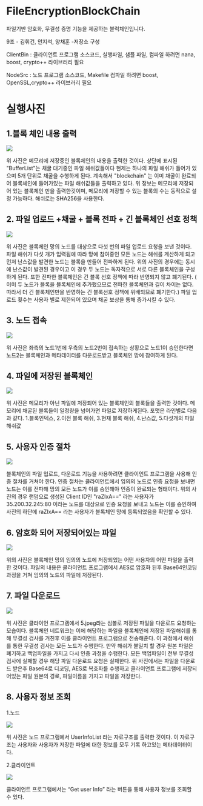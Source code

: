 # FileEncryptionBlockChain
파일기반 암호화, 무결성 증명 기능을 제공하는 블럭체인입니다.


9조 - 김휘건, 안지석, 양채훈
-저장소 구성

ClientBin  : 클라이언트 프로그램 소스코드, 실행파일, 샘플 파일, 컴파일 하려면 nana, boost, crypto++ 라이브러리 필요

NodeSrc    : 노드 프로그램 소스코드, Makefile 컴파일 하려면 boost, OpenSSL,crypto++ 라이브러리 필요 


# 실행사진

## 1.블록 체인 내용 출력

![](./img/블록체인내용물.png)

위 사진은 메모리에 저장중인 블록체인의 내용을 출력한 것이다. 상단에 표시된 "BufferList"는 채굴 대기중인 파일 해쉬값들이다 현제는 하나의 파일 해쉬가 들어가 있으며 5개 단위로 채굴을 수행하게 된다. 계속해서 "blockchain" 는 이미 채굴이 완료되어 블록체인에 들어가있는 파일 해쉬값들을 출력하고 있다. 위 정보는 메모리에 저장되어 있는 블록체인 만을 출력한것이며, 메모리에 저장할 수 있는 블록의 수는 동적으로 설정 가능하다. 해쉬로는 SHA256을 사용한다.



## 2. 파일 업로드 +채굴 + 블록 전파 + 긴 블록체인 선호 정책

![](./img/블록체인전파+긴블록선호정책.png)

위 사진은 블록체인 망의 노드를 대상으로 다섯 번의 파일 업로드 요청을 보낸 것이다. 파일 해쉬가 다섯 개가 입력됨에 따라 망에 참여중인 모든 노드는 해쉬를 계산하게 되고 먼저 난스값을 발견한 노드는 블록을 만들어 전파하게 된다. 위의 사진의 경우에는 동시에 난스값이 발견된 경우이고 이 경우 두 노드는 독자적으로 서로 다른 블록체인을 구성하게 된다. 또한 전파한 블록체인은 긴 블록 선호 정책에 따라 반영되지 않고 폐기된다. ( 이미 두 노드가 블록을 블록체인에 추가했으므로 전파한 블록체인과 길이 차이는 없다. 따라서 더 긴 블록체인만을 반영하는 긴 블록선호 정책에 위배되므로 폐기한다.) 파일 업로드 횟수는 사용자 별로 제한되어 있으며 채굴 보상을 통해 증가시킬 수 있다.



## 3. 노드 접속
![](./img/블록체인접속.png)

위 사진은 좌측의 노드1번에 우측의 노드2번이 접속하는 상황으로 노드1이 승인한다면 노드2는 블록체인과 메타데이터를 다운로드받고 블록체인 망에 참여하게 된다.



## 4. 파일에 저장된 블록체인

![](./img/블록체인파일저장.png)


위 사진은 메모리가 아닌 파일에 저장되어 있는 블록체인의 블록들을 출력한 것이다. 메모리에  채굴된 블록들이 일정량을 넘어가면 파일로 저장하게된다. 포맷은 라인별로 다음과 같다. 1.블록인덱스, 2.이전 블록 해쉬, 3.현재 블록 해쉬, 4.난스값, 5.다섯개의 파일해쉬값



## 5. 사용자 인증 절차

![](./img/사용자회원가입.png)

블록체인의 파일 업로드, 다운로드 기능을 사용하려면 클라이언트 프로그램을 사용해 인증 절차를 거쳐야 한다. 인증 절차는 클라이언트에서 임의의 노드로 인증 요청을 보내면 노드는 이를 전파해 망의 모든 노드가 이를 승인해야 인증이 완료되는 형태이다. 위의 사진의 경우 랜덤으로 생성된 Client ID인 "raZIxA==" 라는 사용자가 35.200.32.245:80 이라는 노드를 대상으로 인증 요청을 보내고 노드는 이를 승인하여 사진의 하단에 raZIxA== 라는 사용자가 블록체인 망에 등록되었음을 확인할 수 있다.



## 6. 암호화 되어 저장되어있는 파일
![](./img/파일내용암호화.png)

위의 사진은 블록체인 망의 임의의 노드에 저장되었는 어떤 사용자의 어떤 파일을 출력한 것이다. 파일의 내용은 클라이언트 프로그램에서 AES로 암호화 된후 Base64인코딩 과정을 거쳐 임의의 노드의 파일에 저장된다. 


## 7. 파일 다운로드
![](./img/파일다운로드.png)

위 사진은 클라이언 프로그램에서 5.jpeg라는 심볼로 저장된 파일을 다운로드 요청하는 모습이다. 블록체인 네트워크는 이에 해당하는 파일을 블록체인에 저장된 파일해쉬를 통해 무결성 검사를 거친후 이를 클라이언트 프로그램으로 전송해준다. 이 과정에서 해쉬를 통한 무결성 검사는 모든 노드가 수행한다. 만약 해쉬가 불일치 할 경우 원본 파일은 폐기하고 백업파일을 가지고 다시 인증 과정을 수행한다. 모든 백업파일이 전부 무결성 검사에 실패할 경우 해당 파일 다운로드 요청은 실패한다. 위 사진에서는 파일을 다운로드 받은후 Base64로 디코딩, AES로 복호화를 수행하고 클라이언트 프로그램에 저장되어있는 파일 원본의 경로, 파일이름을 가지고 파일을 저장한다.


## 8. 사용자 정보 조회

1.노드


![](./img/사용자파일정보.png)

위 사진은 노드 프로그램에서 UserInfoList 라는 자료구조를 출력한 것이다. 이 자료구조는 사용자와 사용자가 저장한 파일에 대한 정보를 모두 기록 하고있는 메타데이터이다. 


2.클라이언트


![](./img/사용자정보조회.png)

클라이언트 프로그램에서는 “Get user Info” 라는 버튼을 통해 사용자 정보를 조회할 수 있다. 

